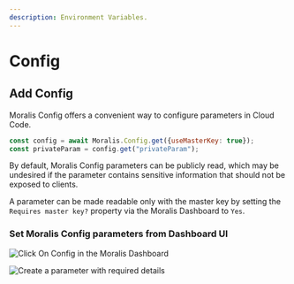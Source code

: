 ```yaml
---
description: Environment Variables.
---
```


# Config

## Add Config <a href="#config" id="config"></a>

Moralis Config offers a convenient way to configure parameters in Cloud Code.

```javascript
const config = await Moralis.Config.get({useMasterKey: true});
const privateParam = config.get("privateParam");
```

By default, Moralis Config parameters can be publicly read, which may be undesired if the parameter contains sensitive information that should not be exposed to clients.&#x20;

A parameter can be made readable only with the master key by setting the `Requires master key?` property via the Moralis Dashboard to `Yes`.

### Set Moralis Config parameters from Dashboard UI

![Click On Config in the Moralis Dashboard](../../.gitbook/assets/Moralis\_Dashboard\_Config.png)

![Create a parameter with required details](../../.gitbook/assets/Config\_create\_parameter.png)
